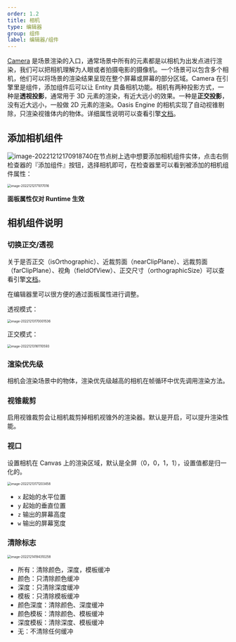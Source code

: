 ```yaml
---
order: 1.2
title: 相机
type: 编辑器
group: 组件
label: 编辑器/组件
---
```


[Camera](${docs}camera-cn) 是场景渲染的入口，通常场景中所有的元素都是以相机为出发点进行渲染，我们可以把相机理解为人眼或者拍摄电影的摄像机。一个场景可以包含多个相机，他们可以将场景的渲染结果呈现在整个屏幕或屏幕的部分区域。Camera 在引擎里是组件，添加组件后可以让 Entity 具备相机功能。相机有两种投影方式，一种是**透视投影**，通常用于 3D 元素的渲染，有近大远小的效果。一种是**正交投影**，没有近大远小，一般做 2D 元素的渲染。Oasis Engine 的相机实现了自动视锥剔除，只渲染视锥体内的物体。详细属性说明可以查看引擎[文档](https://oasisengine.cn/#/docs/latest/zh/camera.zh-CN)。

## 添加相机组件

![image-20221212170918740](https://mdn.alipayobjects.com/rms/afts/img/A*ezoYSoV7hhUAAAAAAAAAAAAAARQnAQ/original/image-20221212170918740.png)在节点树上选中想要添加相机组件实体，点击右侧检查器的『添加组件』按钮，选择相机即可，在检查器里可以看到被添加的相机组件属性：

<img src="https://mdn.alipayobjects.com/rms/afts/img/A*KAfnSrWFK24AAAAAAAAAAAAAARQnAQ" alt="image-20221212171017016" style="zoom:50%;" />

**面板属性仅对 Runtime 生效**

## 相机组件说明

### 切换正交/透视

关于是否正交（isOrthographic）、近裁剪面（nearClipPlane）、远裁剪面（farClipPlane）、视角（fieldOfView）、正交尺寸（orthographicSize）可以查看引擎[文档](https://oasisengine.cn/#/docs/latest/zh/camera.zh-CN)。

在编辑器里可以很方便的通过面板属性进行调整。

透视模式：

<img src="https://mdn.alipayobjects.com/rms/afts/img/A*8u8LSZJ_HoUAAAAAAAAAAAAAARQnAQ/original/image-20221213170001536.png" alt="image-20221213170001536" style="zoom:50%;" />

正交模式：

<img src="https://mdn.alipayobjects.com/rms/afts/img/A*giycTJdSQS8AAAAAAAAAAAAAARQnAQ/original/image-20221213161110593.png" alt="image-20221213161110593" style="zoom:50%;" />

### 渲染优先级

相机会渲染场景中的物体，渲染优先级越高的相机在帧循环中优先调用渲染方法。

### 视锥裁剪

启用视锥裁剪会让相机裁剪掉相机视锥外的渲染器。默认是开启，可以提升渲染性能。

### 视口

设置相机在 Canvas 上的渲染区域，默认是全屏（0，0，1，1），设置值都是归一化的。

<img src="https://mdn.alipayobjects.com/rms/afts/img/A*uVoKRKmg6V8AAAAAAAAAAAAAARQnAQ/original/image-20221213171203458.png" alt="image-20221213171203458" style="zoom:50%;" />

- `x` 起始的水平位置
- `y` 起始的垂直位置
- `z` 输出的屏幕高度
- `w` 输出的屏幕宽度 

### 清除标志

<img src="https://mdn.alipayobjects.com/rms/afts/img/A*tBOkTbZS30AAAAAAAAAAAAAAARQnAQ/original/image-20221214194310258.png" alt="image-20221214194310258" style="zoom:50%;" />

- 所有：清除颜色，深度，模板缓冲
- 颜色：只清除颜色缓冲
- 深度：只清除深度缓冲
- 模板：只清除模板缓冲
- 颜色深度：清除颜色、深度缓冲
- 颜色模板：清除颜色、模板缓冲
- 深度模板：清除深度、模板缓冲
- 无：不清除任何缓冲

